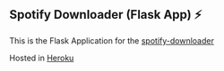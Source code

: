 ## Spotify Downloader (Flask App) :zap:

This is the Flask Application for the [spotify-downloader](https://github.com/abhilashmnair/spotify-downloader)

Hosted in [Heroku](https://spotifydownloader-flask.herokuapp.com)
